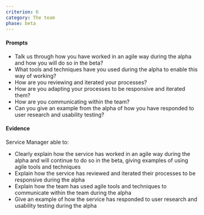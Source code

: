 ```yaml
---
criterion: 6
category: The team
phase: beta
---
```


#### Prompts

* Talk us through how you have worked in an agile way during the alpha and how you will do so in the beta?
* What tools and techniques have you used during the alpha to enable this way of working?
* How are you reviewing and iterated your processes?
* How are you adapting your processes to be responsive and iterated them?
* How are you communicating within the team?
* Can you give an example from the alpha of how you have responded to user research and usability testing?


#### Evidence

Service Manager able to:

* Clearly explain how the service has worked in an agile way during the alpha and will continue to do so in the beta, giving examples of using agile tools and techniques
* Explain how the service has reviewed and iterated their processes to be responsive during the alpha
* Explain how the team has used agile tools and techniques to communicate within the team during the alpha
* Give an example of how the service has responded to user research and usability testing during the alpha

